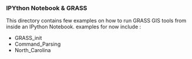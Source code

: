 ### IPYthon Notebook & GRASS ###
This directory contains few examples on how to run GRASS GIS tools from inside an IPython Notebook.
examples for now include :
* GRASS_init
* Command_Parsing
* North_Carolina
